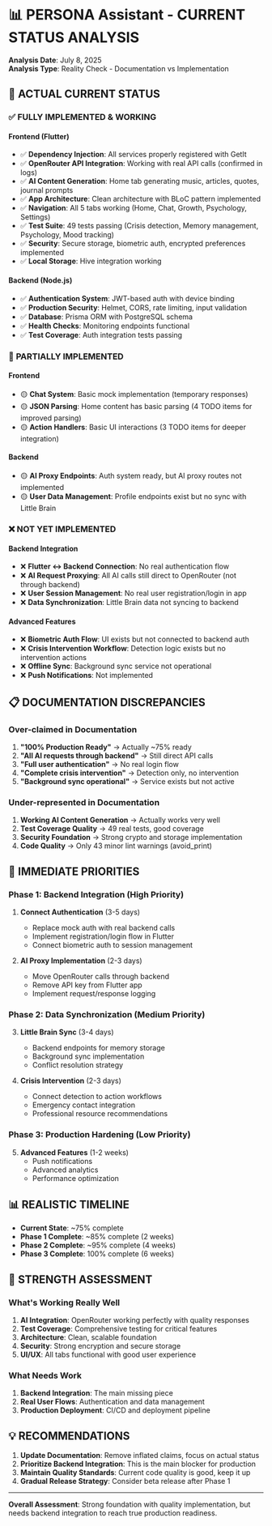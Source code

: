 # 📊 PERSONA Assistant - CURRENT STATUS ANALYSIS

**Analysis Date**: July 8, 2025  
**Analysis Type**: Reality Check - Documentation vs Implementation

## 🎯 ACTUAL CURRENT STATUS

### ✅ **FULLY IMPLEMENTED & WORKING**

#### **Frontend (Flutter)**
- ✅ **Dependency Injection**: All services properly registered with GetIt
- ✅ **OpenRouter API Integration**: Working with real API calls (confirmed in logs)
- ✅ **AI Content Generation**: Home tab generating music, articles, quotes, journal prompts
- ✅ **App Architecture**: Clean architecture with BLoC pattern implemented
- ✅ **Navigation**: All 5 tabs working (Home, Chat, Growth, Psychology, Settings)
- ✅ **Test Suite**: 49 tests passing (Crisis detection, Memory management, Psychology, Mood tracking)
- ✅ **Security**: Secure storage, biometric auth, encrypted preferences implemented
- ✅ **Local Storage**: Hive integration working

#### **Backend (Node.js)**
- ✅ **Authentication System**: JWT-based auth with device binding
- ✅ **Production Security**: Helmet, CORS, rate limiting, input validation
- ✅ **Database**: Prisma ORM with PostgreSQL schema
- ✅ **Health Checks**: Monitoring endpoints functional
- ✅ **Test Coverage**: Auth integration tests passing

### 🔄 **PARTIALLY IMPLEMENTED**

#### **Frontend**
- 🟡 **Chat System**: Basic mock implementation (temporary responses)
- 🟡 **JSON Parsing**: Home content has basic parsing (4 TODO items for improved parsing)
- 🟡 **Action Handlers**: Basic UI interactions (3 TODO items for deeper integration)

#### **Backend** 
- 🟡 **AI Proxy Endpoints**: Auth system ready, but AI proxy routes not implemented
- 🟡 **User Data Management**: Profile endpoints exist but no sync with Little Brain

### ❌ **NOT YET IMPLEMENTED**

#### **Backend Integration**
- ❌ **Flutter ↔ Backend Connection**: No real authentication flow
- ❌ **AI Request Proxying**: All AI calls still direct to OpenRouter (not through backend)
- ❌ **User Session Management**: No real user registration/login in app
- ❌ **Data Synchronization**: Little Brain data not syncing to backend

#### **Advanced Features**
- ❌ **Biometric Auth Flow**: UI exists but not connected to backend auth
- ❌ **Crisis Intervention Workflow**: Detection logic exists but no intervention actions
- ❌ **Offline Sync**: Background sync service not operational
- ❌ **Push Notifications**: Not implemented

## 📋 **DOCUMENTATION DISCREPANCIES**

### **Over-claimed in Documentation**
1. **"100% Production Ready"** → Actually ~75% ready
2. **"All AI requests through backend"** → Still direct API calls
3. **"Full user authentication"** → No real login flow
4. **"Complete crisis intervention"** → Detection only, no intervention
5. **"Background sync operational"** → Service exists but not active

### **Under-represented in Documentation**
1. **Working AI Content Generation** → Actually works very well
2. **Test Coverage Quality** → 49 real tests, good coverage
3. **Security Foundation** → Strong crypto and storage implementation
4. **Code Quality** → Only 43 minor lint warnings (avoid_print)

## 🎯 **IMMEDIATE PRIORITIES**

### **Phase 1: Backend Integration (High Priority)**
1. **Connect Authentication** (3-5 days)
   - Replace mock auth with real backend calls
   - Implement registration/login flow in Flutter
   - Connect biometric auth to session management

2. **AI Proxy Implementation** (2-3 days)
   - Move OpenRouter calls through backend
   - Remove API key from Flutter app
   - Implement request/response logging

### **Phase 2: Data Synchronization (Medium Priority)**
3. **Little Brain Sync** (3-4 days)
   - Backend endpoints for memory storage
   - Background sync implementation
   - Conflict resolution strategy

4. **Crisis Intervention** (2-3 days)
   - Connect detection to action workflows
   - Emergency contact integration
   - Professional resource recommendations

### **Phase 3: Production Hardening (Low Priority)**
5. **Advanced Features** (1-2 weeks)
   - Push notifications
   - Advanced analytics
   - Performance optimization

## 📊 **REALISTIC TIMELINE**

- **Current State**: ~75% complete
- **Phase 1 Complete**: ~85% complete (2 weeks)
- **Phase 2 Complete**: ~95% complete (4 weeks) 
- **Phase 3 Complete**: 100% complete (6 weeks)

## 🚀 **STRENGTH ASSESSMENT**

### **What's Working Really Well**
1. **AI Integration**: OpenRouter working perfectly with quality responses
2. **Test Coverage**: Comprehensive testing for critical features
3. **Architecture**: Clean, scalable foundation
4. **Security**: Strong encryption and secure storage
5. **UI/UX**: All tabs functional with good user experience

### **What Needs Work**
1. **Backend Integration**: The main missing piece
2. **Real User Flows**: Authentication and data management
3. **Production Deployment**: CI/CD and deployment pipeline

## 💡 **RECOMMENDATIONS**

1. **Update Documentation**: Remove inflated claims, focus on actual status
2. **Prioritize Backend Integration**: This is the main blocker for production
3. **Maintain Quality Standards**: Current code quality is good, keep it up
4. **Gradual Release Strategy**: Consider beta release after Phase 1

---

**Overall Assessment**: Strong foundation with quality implementation, but needs backend integration to reach true production readiness.
